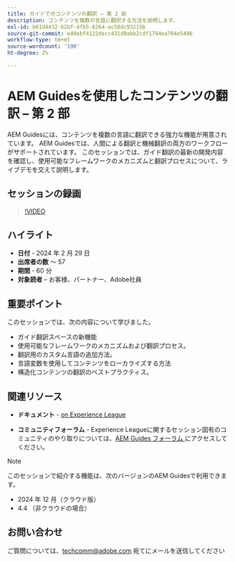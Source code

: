 ```yaml
---
title: ガイドでのコンテンツの翻訳 – 第 2 部
description: コンテンツを複数の言語に翻訳する方法を説明します。
exl-id: b61d4432-62bf-4fb5-8264-ac50dc93215b
source-git-commit: e40ebf4122decc431d0abb2cdf1794ea704e5496
workflow-type: tm+mt
source-wordcount: '190'
ht-degree: 2%

---
```


# AEM Guidesを使用したコンテンツの翻訳 – 第 2 部

AEM Guidesには、コンテンツを複数の言語に翻訳できる強力な機能が用意されています。 AEM Guidesでは、人間による翻訳と機械翻訳の両方のワークフローがサポートされています。 このセッションでは、ガイド翻訳の最新の開発内容を確認し、使用可能なフレームワークのメカニズムと翻訳プロセスについて、ライブデモを交えて説明します。


## セッションの録画

>[!VIDEO](https://video.tv.adobe.com/v/3427661/languagevariables-nativepdf-translation)

## ハイライト

- **日付** - 2024 年 2 月 29 日
- **出席者の数** ～ 57
- **期間** - 60 分
- **対象読者** – お客様、パートナー、Adobe社員

## 重要ポイント

このセッションでは、次の内容について学びました。
- ガイド翻訳スペースの新機能
- 使用可能なフレームワークのメカニズムおよび翻訳プロセス。
- 翻訳用のカスタム言語の追加方法。
- 言語変数を使用してコンテンツをローカライズする方法
- 構造化コンテンツの翻訳のベストプラクティス。


## 関連リソース

- **ドキュメント** - [on Experience League](https://experienceleague.adobe.com/docs/experience-manager-guides/using/user-guide/translate-content/translation.html?lang=en)

- **コミュニティフォーラム** - Experience Leagueに関するセッション固有のコミュニティのやり取りについては、[AEM Guides フォーラム ](https://experienceleaguecommunities.adobe.com/t5/experience-manager-guides/bd-p/xml-documentation-discussions?profile.language=ja) にアクセスしてください。


>[!NOTE]
>
> このセッションで紹介する機能は、次のバージョンのAEM Guidesで利用できます。
> - 2024 年 12 月（クラウド版）
> - 4.4 （非クラウドの場合）



## お問い合わせ

ご質問については、<techcomm@adobe.com> 宛てにメールを送信してください
